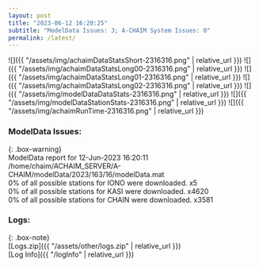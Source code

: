 ```yaml
---
layout: post
title: "2023-06-12 16:20:25"
subtitle: "ModelData Issues: 3; A-CHAIM System Issues: 0"
permalink: /latest/
---
```


![]({{ "/assets/img/achaimDataStatsShort-2316316.png" | relative_url }})
![]({{ "/assets/img/achaimDataStatsLong00-2316316.png" | relative_url }})
![]({{ "/assets/img/achaimDataStatsLong01-2316316.png" | relative_url }})
![]({{ "/assets/img/achaimDataStatsLong02-2316316.png" | relative_url }})
![]({{ "/assets/img/modelDataDataStats-2316316.png" | relative_url }})
![]({{ "/assets/img/modelDataStationStats-2316316.png" | relative_url }})
![]({{ "/assets/img/achaimRunTime-2316316.png" | relative_url }})


### ModelData Issues:  
  
{: .box-warning}  
 ModelData report for 12-Jun-2023 16:20:11   
 /home/chaim/ACHAIM_SERVER/A-CHAIM/modelData/2023/163/16/modelData.mat   
 0% of all possible stations for IONO were downloaded. x5   
 0% of all possible stations for KASI were downloaded. x4620   
 0% of all possible stations for CHAIN were downloaded. x3581   
  


### Logs:  
  
{: .box-note}  
[Logs.zip]({{ "/assets/other/logs.zip" | relative_url }})  
[Log Info]({{ "/logInfo" | relative_url }})  
